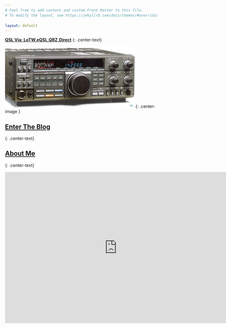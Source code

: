 ```yaml
---
# Feel free to add content and custom Front Matter to this file.
# To modify the layout, see https://jekyllrb.com/docs/themes/#overriding-theme-defaults

layout: default
---
```

<ins>**QSL Via: LoTW,eQSL,QRZ,Direct**</ins>
{: .center-text}


![](/assets/image/ts440s.jpg){: .center-image }

## [Enter The Blog](/blog)
{: .center-text}

## [About Me](/about)
{: .center-text}

<center>
<iframe allowtransparency="true" style="background: #FFFFFF;" align="top" frameborder="0" height="500" scrolling="no" src="https://logbook.qrz.com/lbstat/KC1MJP/" width="740"></iframe>
</center>
